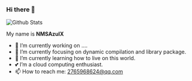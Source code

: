 
### Hi there 👋

![Github Stats](https://github-readme-stats.vercel.app/api?username=NMSAzulX&show_icons=true)

My name is **NMSAzulX**

- 🔭 I’m currently working on ....
- 🖖 I’m currently focusing on dynamic compilation and library package.
- 🌱 I’m currently learning how to live on this world.
- 💕 I’m a cloud computing enthusiast.
- 📫 How to reach me: 2765968624@qq.com
